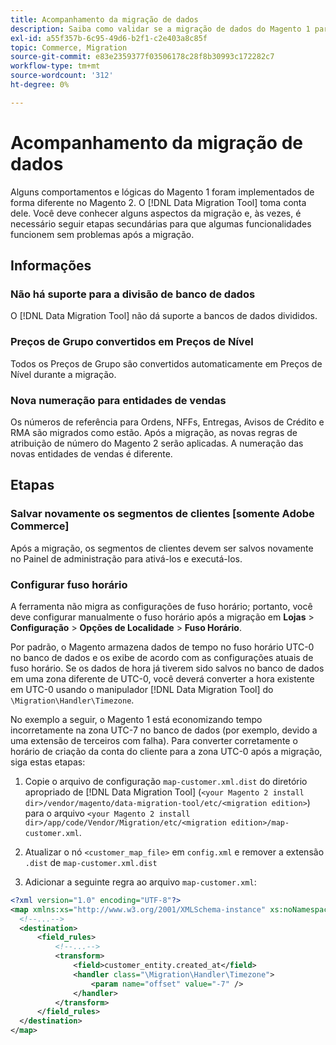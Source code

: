 ```yaml
---
title: Acompanhamento da migração de dados
description: Saiba como validar se a migração de dados do Magento 1 para o Magento 2 foi bem-sucedida e se todas as funcionalidades estão funcionando como esperado.
exl-id: a55f357b-6c95-49d6-b2f1-c2e403a8c85f
topic: Commerce, Migration
source-git-commit: e83e2359377f03506178c28f8b30993c172282c7
workflow-type: tm+mt
source-wordcount: '312'
ht-degree: 0%

---
```


# Acompanhamento da migração de dados

Alguns comportamentos e lógicas do Magento 1 foram implementados de forma diferente no Magento 2. O [!DNL Data Migration Tool] toma conta dele. Você deve conhecer alguns aspectos da migração e, às vezes, é necessário seguir etapas secundárias para que algumas funcionalidades funcionem sem problemas após a migração.

## Informações

### Não há suporte para a divisão de banco de dados

O [!DNL Data Migration Tool] não dá suporte a bancos de dados divididos.

### Preços de Grupo convertidos em Preços de Nível

Todos os Preços de Grupo são convertidos automaticamente em Preços de Nível durante a migração.

### Nova numeração para entidades de vendas

Os números de referência para Ordens, NFFs, Entregas, Avisos de Crédito e RMA são migrados como estão. Após a migração, as novas regras de atribuição de número do Magento 2 serão aplicadas. A numeração das novas entidades de vendas é diferente.

## Etapas

### Salvar novamente os segmentos de clientes [somente Adobe Commerce]

Após a migração, os segmentos de clientes devem ser salvos novamente no Painel de administração para ativá-los e executá-los.

### Configurar fuso horário

A ferramenta não migra as configurações de fuso horário; portanto, você deve configurar manualmente o fuso horário após a migração em **Lojas** > **Configuração** > **Opções de Localidade** > **Fuso Horário**.

Por padrão, o Magento armazena dados de tempo no fuso horário UTC-0 no banco de dados e os exibe de acordo com as configurações atuais de fuso horário. Se os dados de hora já tiverem sido salvos no banco de dados em uma zona diferente de UTC-0, você deverá converter a hora existente em UTC-0 usando o manipulador [!DNL Data Migration Tool] do `\Migration\Handler\Timezone`.

No exemplo a seguir, o Magento 1 está economizando tempo incorretamente na zona UTC-7 no banco de dados (por exemplo, devido a uma extensão de terceiros com falha). Para converter corretamente o horário de criação da conta do cliente para a zona UTC-0 após a migração, siga estas etapas:

1. Copie o arquivo de configuração `map-customer.xml.dist` do diretório apropriado de [!DNL Data Migration Tool] (`<your Magento 2 install dir>/vendor/magento/data-migration-tool/etc/<migration edition>`) para o arquivo `<your Magento 2 install dir>/app/code/Vendor/Migration/etc/<migration edition>/map-customer.xml`.

1. Atualizar o nó `<customer_map_file>` em `config.xml` e remover a extensão `.dist` de `map-customer.xml.dist`

1. Adicionar a seguinte regra ao arquivo `map-customer.xml`:

```xml
<?xml version="1.0" encoding="UTF-8"?>
<map xmlns:xs="http://www.w3.org/2001/XMLSchema-instance" xs:noNamespaceSchemaLocation="../map.xsd">
  <!--...-->
  <destination>
      <field_rules>
          <!--...-->
          <transform>
              <field>customer_entity.created_at</field>
              <handler class="\Migration\Handler\Timezone">
                  <param name="offset" value="-7" />
              </handler>
          </transform>
      </field_rules>
  </destination>
</map>
```
